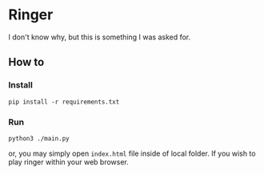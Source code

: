 # Ringer
I don't know why, but this is something I was asked for.

## How to

### Install

`pip install -r requirements.txt`


### Run

`python3 ./main.py`

or, you may simply open `index.html` file inside of local folder. If you wish to play ringer within your web browser.
